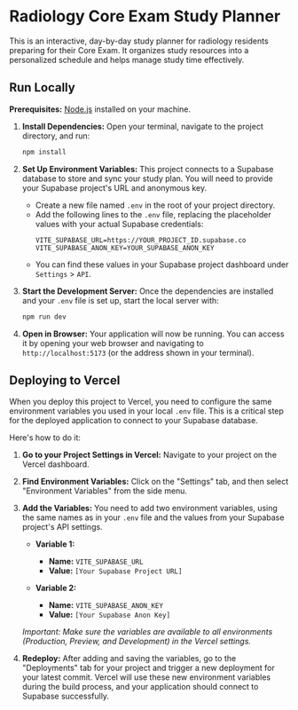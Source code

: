 # Radiology Core Exam Study Planner

This is an interactive, day-by-day study planner for radiology residents preparing for their Core Exam. It organizes study resources into a personalized schedule and helps manage study time effectively.

## Run Locally

**Prerequisites:** [Node.js](https://nodejs.org/) installed on your machine.

1.  **Install Dependencies:**
    Open your terminal, navigate to the project directory, and run:
    ```bash
    npm install
    ```

2.  **Set Up Environment Variables:**
    This project connects to a Supabase database to store and sync your study plan. You will need to provide your Supabase project's URL and anonymous key.

    *   Create a new file named `.env` in the root of your project directory.
    *   Add the following lines to the `.env` file, replacing the placeholder values with your actual Supabase credentials:
        ```
        VITE_SUPABASE_URL=https://YOUR_PROJECT_ID.supabase.co
        VITE_SUPABASE_ANON_KEY=YOUR_SUPABASE_ANON_KEY
        ```
    *   You can find these values in your Supabase project dashboard under `Settings` > `API`.

3.  **Start the Development Server:**
    Once the dependencies are installed and your `.env` file is set up, start the local server with:
    ```bash
    npm run dev
    ```

4.  **Open in Browser:**
    Your application will now be running. You can access it by opening your web browser and navigating to `http://localhost:5173` (or the address shown in your terminal).

## Deploying to Vercel

When you deploy this project to Vercel, you need to configure the same environment variables you used in your local `.env` file. This is a critical step for the deployed application to connect to your Supabase database.

Here's how to do it:

1.  **Go to your Project Settings in Vercel:**
    Navigate to your project on the Vercel dashboard.

2.  **Find Environment Variables:**
    Click on the "Settings" tab, and then select "Environment Variables" from the side menu.

3.  **Add the Variables:**
    You need to add two environment variables, using the same names as in your `.env` file and the values from your Supabase project's API settings.

    *   **Variable 1:**
        *   **Name:** `VITE_SUPABASE_URL`
        *   **Value:** `[Your Supabase Project URL]`

    *   **Variable 2:**
        *   **Name:** `VITE_SUPABASE_ANON_KEY`
        *   **Value:** `[Your Supabase Anon Key]`

    *Important: Make sure the variables are available to all environments (Production, Preview, and Development) in the Vercel settings.*

4.  **Redeploy:**
    After adding and saving the variables, go to the "Deployments" tab for your project and trigger a new deployment for your latest commit. Vercel will use these new environment variables during the build process, and your application should connect to Supabase successfully.